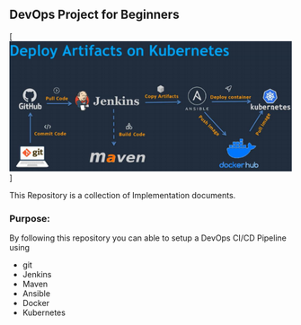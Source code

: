 ## DevOps Project for Beginners   

[![Image](https://github.com/Shantayya/Projects/blob/main/DevOPS-Project.PNG "DevOps Project - CI/CD with Jenkins Ansible Docker Kubernetes ")]


This Repository is a collection of Implementation documents. 

### Purpose:
By following this repository you can able to setup a DevOps CI/CD Pipeline using
- git
- Jenkins
- Maven
- Ansible
- Docker 
- Kubernetes
